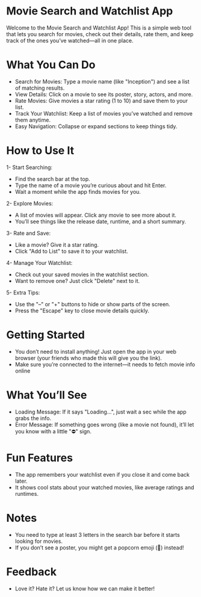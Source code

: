 # Movie Search and Watchlist App

Welcome to the Movie Search and Watchlist App! This is a simple web tool that lets you search for movies, check out their details, rate them, and keep track of the ones you’ve watched—all in one place.

# What You Can Do

- Search for Movies: Type a movie name (like "Inception") and see a list of matching results.
- View Details: Click on a movie to see its poster, story, actors, and more.
- Rate Movies: Give movies a star rating (1 to 10) and save them to your list.
- Track Your Watchlist: Keep a list of movies you’ve watched and remove them anytime.
- Easy Navigation: Collapse or expand sections to keep things tidy.

# How to Use It

1- Start Searching:

- Find the search bar at the top.
- Type the name of a movie you’re curious about and hit Enter.
- Wait a moment while the app finds movies for you.

2- Explore Movies:

- A list of movies will appear. Click any movie to see more about it.
- You’ll see things like the release date, runtime, and a short summary.

3- Rate and Save:

- Like a movie? Give it a star rating.
- Click "Add to List" to save it to your watchlist.

4- Manage Your Watchlist:

- Check out your saved movies in the watchlist section.
- Want to remove one? Just click "Delete" next to it.

5- Extra Tips:

- Use the "–" or "+" buttons to hide or show parts of the screen.
- Press the "Escape" key to close movie details quickly.

# Getting Started

- You don’t need to install anything! Just open the app in your web browser (your friends who made this will give you the link).
- Make sure you’re connected to the internet—it needs to fetch movie info online

# What You’ll See

- Loading Message: If it says "Loading…", just wait a sec while the app grabs the info.
- Error Message: If something goes wrong (like a movie not found), it’ll let you know with a little "⛔" sign.

# Fun Features

- The app remembers your watchlist even if you close it and come back later.
- It shows cool stats about your watched movies, like average ratings and runtimes.

# Notes

- You need to type at least 3 letters in the search bar before it starts looking for movies.
- If you don’t see a poster, you might get a popcorn emoji (🍿) instead!

# Feedback

- Love it? Hate it? Let us know how we can make it better!
